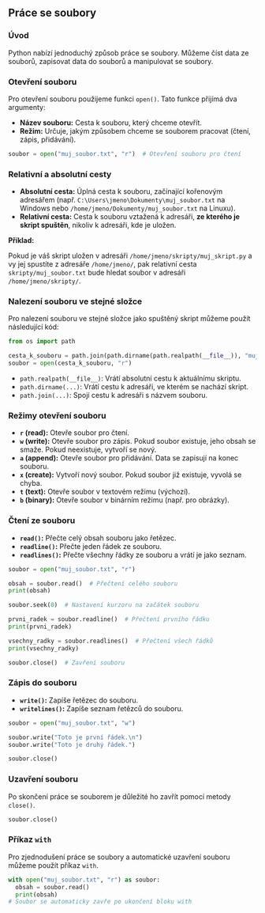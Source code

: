 ## Práce se soubory

### Úvod

Python nabízí jednoduchý způsob práce se soubory. Můžeme číst data ze souborů, zapisovat data do souborů a manipulovat se soubory.

### Otevření souboru

Pro otevření souboru použijeme funkci `open()`. Tato funkce přijímá dva argumenty:

* **Název souboru:** Cesta k souboru, který chceme otevřít.
* **Režim:** Určuje, jakým způsobem chceme se souborem pracovat (čtení, zápis, přidávání).

```python
soubor = open("muj_soubor.txt", "r")  # Otevření souboru pro čtení
```

### Relativní a absolutní cesty

* **Absolutní cesta:**  Úplná cesta k souboru, začínající kořenovým adresářem (např. `C:\Users\jmeno\Dokumenty\muj_soubor.txt` na Windows nebo `/home/jmeno/Dokumenty/muj_soubor.txt` na Linuxu).
* **Relativní cesta:** Cesta k souboru vztažená k adresáři, **ze kterého je skript spuštěn**, nikoliv k adresáři, kde je uložen. 

**Příklad:**

Pokud je váš skript uložen v adresáři `/home/jmeno/skripty/muj_skript.py` a vy jej spustíte z adresáře `/home/jmeno/`, pak relativní cesta `skripty/muj_soubor.txt` bude hledat soubor v adresáři `/home/jmeno/skripty/`. 

### Nalezení souboru ve stejné složce

Pro nalezení souboru ve stejné složce jako spuštěný skript můžeme použít následující kód:

```python
from os import path

cesta_k_souboru = path.join(path.dirname(path.realpath(__file__)), "muj_soubor.txt")
soubor = open(cesta_k_souboru, "r")
```

* `path.realpath(__file__)`: Vrátí absolutní cestu k aktuálnímu skriptu.
* `path.dirname(...)`: Vrátí cestu k adresáři, ve kterém se nachází skript.
* `path.join(...)`: Spojí cestu k adresáři s názvem souboru.

### Režimy otevření souboru

* **`r` (read):** Otevře soubor pro čtení.
* **`w` (write):** Otevře soubor pro zápis. Pokud soubor existuje, jeho obsah se smaže. Pokud neexistuje, vytvoří se nový.
* **`a` (append):** Otevře soubor pro přidávání. Data se zapisují na konec souboru.
* **`x` (create):** Vytvoří nový soubor. Pokud soubor již existuje, vyvolá se chyba.
* **`t` (text):** Otevře soubor v textovém režimu (výchozí).
* **`b` (binary):** Otevře soubor v binárním režimu (např. pro obrázky).

### Čtení ze souboru

* **`read()`:** Přečte celý obsah souboru jako řetězec.
* **`readline()`:** Přečte jeden řádek ze souboru.
* **`readlines()`:** Přečte všechny řádky ze souboru a vrátí je jako seznam.

```python
soubor = open("muj_soubor.txt", "r")

obsah = soubor.read()  # Přečtení celého souboru
print(obsah)

soubor.seek(0)  # Nastavení kurzoru na začátek souboru

prvni_radek = soubor.readline()  # Přečtení prvního řádku
print(prvni_radek)

vsechny_radky = soubor.readlines()  # Přečtení všech řádků
print(vsechny_radky)

soubor.close()  # Zavření souboru
```

### Zápis do souboru

* **`write()`:** Zapíše řetězec do souboru.
* **`writelines()`:** Zapíše seznam řetězců do souboru.

```python
soubor = open("muj_soubor.txt", "w")

soubor.write("Toto je první řádek.\n")
soubor.write("Toto je druhý řádek.")

soubor.close()
```

### Uzavření souboru

Po skončení práce se souborem je důležité ho zavřít pomocí metody `close()`.

```python
soubor.close()
```

### Příkaz `with`

Pro zjednodušení práce se soubory a automatické uzavření souboru můžeme použít příkaz `with`.

```python
with open("muj_soubor.txt", "r") as soubor:
  obsah = soubor.read()
  print(obsah)
# Soubor se automaticky zavře po ukončení bloku with
```